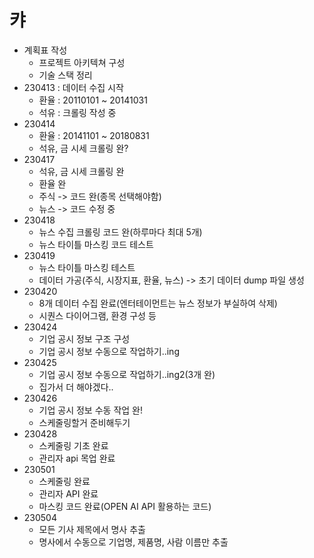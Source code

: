 # 캬

- 계획표 작성
  - 프로젝트 아키텍쳐 구성
  - 기술 스택 정리
- 230413 : 데이터 수집 시작
  - 환율 : 20110101 ~ 20141031
  - 석유 : 크롤링 작성 중
- 230414
  - 환율 : 20141101 ~ 20180831
  - 석유, 금 시세 크롤링 완?
- 230417
  - 석유, 금 시세 크롤링 완
  - 환율 완
  - 주식 -> 코드 완(종목 선택해야함)
  - 뉴스 -> 코드 수정 중
- 230418
  - 뉴스 수집 크롤링 코드 완(하루마다 최대 5개)
  - 뉴스 타이틀 마스킹 코드 테스트
- 230419
  - 뉴스 타이틀 마스킹 테스트
  - 데이터 가공(주식, 시장지표, 환율, 뉴스) -> 초기 데이터 dump 파일 생성
- 230420
  - 8개 데이터 수집 완료(엔터테이먼트는 뉴스 정보가 부실하여 삭제)
  - 시퀀스 다이어그램, 환경 구성 등
- 230424
  - 기업 공시 정보 구조 구성
  - 기업 공시 정보 수동으로 작업하기..ing
- 230425
  - 기업 공시 정보 수동으로 작업하기..ing2(3개 완)
  - 집가서 더 해야겠다..
- 230426
  - 기업 공시 정보 수동 작업 완!
  - 스케줄링할거 준비해두기
- 230428
  - 스케줄링 기초 완료
  - 관리자 api 목업 완료
- 230501
  - 스케줄링 완료
  - 관리자 API 완료
  - 마스킹 코드 완료(OPEN AI API 활용하는 코드)
- 230504
  - 모든 기사 제목에서 명사 추출
  - 명사에서 수동으로 기업명, 제품명, 사람 이름만 추출
